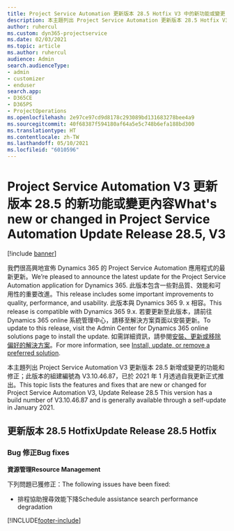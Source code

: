 ```yaml
---
title: Project Service Automation 更新版本 28.5 Hotfix V3 中的新功能或變更
description: 本主題列出 Project Service Automation 更新版本 28.5 Hotfix V3 提供的功能和修正。
author: ruhercul
ms.custom: dyn365-projectservice
ms.date: 02/03/2021
ms.topic: article
ms.author: ruhercul
audience: Admin
search.audienceType:
- admin
- customizer
- enduser
search.app:
- D365CE
- D365PS
- ProjectOperations
ms.openlocfilehash: 2e97ce97cd9d8178c293089bd131683278bee4a9
ms.sourcegitcommit: 40f68387f594180af64a5e5c748b6efa188bd300
ms.translationtype: HT
ms.contentlocale: zh-TW
ms.lasthandoff: 05/10/2021
ms.locfileid: "6010596"
---
```

# <a name="whats-new-or-changed-in-project-service-automation-update-release-285-v3"></a><span data-ttu-id="96473-103">Project Service Automation V3 更新版本 28.5 的新功能或變更內容</span><span class="sxs-lookup"><span data-stu-id="96473-103">What's new or changed in Project Service Automation Update Release 28.5, V3</span></span>

[!include [banner](../includes/psa-now-project-operations.md)]

<span data-ttu-id="96473-104">我們很高興地宣佈 Dynamics 365 的 Project Service Automation 應用程式的最新更新。</span><span class="sxs-lookup"><span data-stu-id="96473-104">We’re pleased to announce the latest update for the Project Service Automation application for Dynamics 365.</span></span> <span data-ttu-id="96473-105">此版本包含一些對品質、效能和可用性的重要改進。</span><span class="sxs-lookup"><span data-stu-id="96473-105">This release includes some important improvements to quality, performance, and usability.</span></span> <span data-ttu-id="96473-106">此版本與 Dynamics 365 9. x 相容。</span><span class="sxs-lookup"><span data-stu-id="96473-106">This release is compatible with Dynamics 365 9.x.</span></span> <span data-ttu-id="96473-107">若要更新至此版本，請前往 Dynamics 365 online 系統管理中心，請移至解決方案頁面以安裝更新。</span><span class="sxs-lookup"><span data-stu-id="96473-107">To update to this release, visit the Admin Center for Dynamics 365 online solutions page to install the update.</span></span> <span data-ttu-id="96473-108">如需詳細資訊，請參閱[安裝、更新或移除偏好的解決方案](/power-platform/admin/install-remove-preferred-solution)。</span><span class="sxs-lookup"><span data-stu-id="96473-108">For more information, see [Install, update, or remove a preferred solution](/power-platform/admin/install-remove-preferred-solution).</span></span>

<span data-ttu-id="96473-109">本主題列出 Project Service Automation V3 更新版本 28.5 新增或變更的功能和修正；此版本的組建編號為 V3.10.46.87，已於 2021 年 1 月透過自我更新正式推出。</span><span class="sxs-lookup"><span data-stu-id="96473-109">This topic lists the features and fixes that are new or changed for Project Service Automation V3, Update Release 28.5 This version has a build number of V3.10.46.87 and is generally available through a self-update in January 2021.</span></span>

## <a name="update-release-285-hotfix"></a><span data-ttu-id="96473-110">更新版本 28.5 Hotfix</span><span class="sxs-lookup"><span data-stu-id="96473-110">Update Release 28.5 Hotfix</span></span>

### <a name="bug-fixes"></a><span data-ttu-id="96473-111">Bug 修正</span><span class="sxs-lookup"><span data-stu-id="96473-111">Bug fixes</span></span>

<span data-ttu-id="96473-112">**資源管理**</span><span class="sxs-lookup"><span data-stu-id="96473-112">**Resource Management**</span></span>

<span data-ttu-id="96473-113">下列問題已獲修正：</span><span class="sxs-lookup"><span data-stu-id="96473-113">The following issues have been fixed:</span></span>

- <span data-ttu-id="96473-114">排程協助搜尋效能下降</span><span class="sxs-lookup"><span data-stu-id="96473-114">Schedule assistance search performance degradation</span></span>



[!INCLUDE[footer-include](../includes/footer-banner.md)]